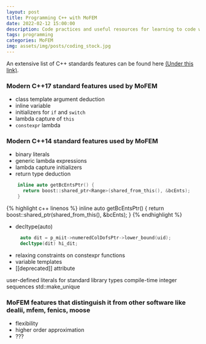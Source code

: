 ```yaml
---
layout: post
title: Programming C++ with MoFEM
date: 2022-02-12 15:00:00
description: Code practices and useful resources for learning to code with MoFEM
tags: programming
categories: MoFEM
img: assets/img/posts/coding_stock.jpg
---
```


An extensive list of C++ standards features can be found here [(Under this link)](https://github.com/AnthonyCalandra/modern-cpp-features#stdany). 

### Modern C++17 standard features used by MoFEM

* class template argument deduction
* inline variable
* initializers for `if` and `switch`
* lambda capture of `this`
* `constexpr` lambda


### Modern C++14 standard features used by MoFEM


* binary literals
* generic lambda expressions
* lambda capture initializers
* return type deduction

```cpp
    inline auto getBcEntsPtr() {
      return boost::shared_ptr<Range>(shared_from_this(), &bcEnts);
    }
```

{% highlight c++ linenos %}
    inline auto getBcEntsPtr() {
      return boost::shared_ptr<Range>(shared_from_this(), &bcEnts);
    }
{% endhighlight %}

* decltype(auto)

```cpp
     auto dit = p_miit->numeredColDofsPtr->lower_bound(uid);
     decltype(dit) hi_dit;
```

* relaxing constraints on constexpr functions
* variable templates
* [[deprecated]] attribute


user-defined literals for standard library types
compile-time integer sequences
std::make_unique


### MoFEM features that distinguish it from other software like dealii, mfem, fenics, moose

* flexibility
* higher order approximation
* ??? 